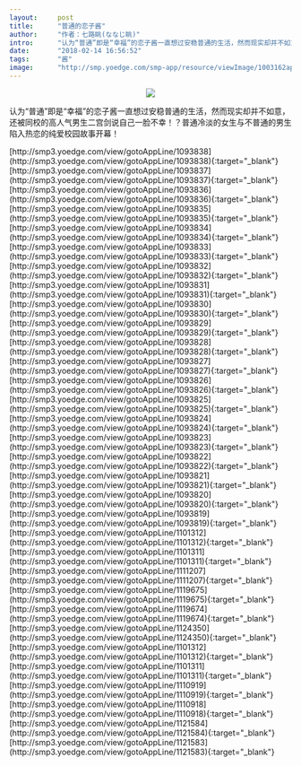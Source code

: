 ```yaml
---
layout:     post
title:      "普通的恋子酱"
author:     "作者：七路眺(ななじ眺)"
intro:      "认为“普通”即是“幸福”的恋子酱一直想过安稳普通的生活，然而现实却并不如意，还被同校的高人气男生二宫剑说自己一脸不幸！？普通冷淡的女生与不普通的男生陷入热恋的纯爱校园故事开幕！"
date:       "2018-02-14 16:56:52"
tags:       "酱"
image:      "http://smp.yoedge.com/smp-app/resource/viewImage/1003162appline.png"
---
```

<div style="text-align: center">
<p><img src="http://smp.yoedge.com/smp-app/resource/viewImage/1003162appline.png"/></p>
</div>
<p class="post-meta">
<span>认为“普通”即是“幸福”的恋子酱一直想过安稳普通的生活，然而现实却并不如意，还被同校的高人气男生二宫剑说自己一脸不幸！？普通冷淡的女生与不普通的男生陷入热恋的纯爱校园故事开幕！</span>
</p>
[http://smp3.yoedge.com/view/gotoAppLine/1093838](http://smp3.yoedge.com/view/gotoAppLine/1093838){:target="_blank"}
[http://smp3.yoedge.com/view/gotoAppLine/1093837](http://smp3.yoedge.com/view/gotoAppLine/1093837){:target="_blank"}
[http://smp3.yoedge.com/view/gotoAppLine/1093836](http://smp3.yoedge.com/view/gotoAppLine/1093836){:target="_blank"}
[http://smp3.yoedge.com/view/gotoAppLine/1093835](http://smp3.yoedge.com/view/gotoAppLine/1093835){:target="_blank"}
[http://smp3.yoedge.com/view/gotoAppLine/1093834](http://smp3.yoedge.com/view/gotoAppLine/1093834){:target="_blank"}
[http://smp3.yoedge.com/view/gotoAppLine/1093833](http://smp3.yoedge.com/view/gotoAppLine/1093833){:target="_blank"}
[http://smp3.yoedge.com/view/gotoAppLine/1093832](http://smp3.yoedge.com/view/gotoAppLine/1093832){:target="_blank"}
[http://smp3.yoedge.com/view/gotoAppLine/1093831](http://smp3.yoedge.com/view/gotoAppLine/1093831){:target="_blank"}
[http://smp3.yoedge.com/view/gotoAppLine/1093830](http://smp3.yoedge.com/view/gotoAppLine/1093830){:target="_blank"}
[http://smp3.yoedge.com/view/gotoAppLine/1093829](http://smp3.yoedge.com/view/gotoAppLine/1093829){:target="_blank"}
[http://smp3.yoedge.com/view/gotoAppLine/1093828](http://smp3.yoedge.com/view/gotoAppLine/1093828){:target="_blank"}
[http://smp3.yoedge.com/view/gotoAppLine/1093827](http://smp3.yoedge.com/view/gotoAppLine/1093827){:target="_blank"}
[http://smp3.yoedge.com/view/gotoAppLine/1093826](http://smp3.yoedge.com/view/gotoAppLine/1093826){:target="_blank"}
[http://smp3.yoedge.com/view/gotoAppLine/1093825](http://smp3.yoedge.com/view/gotoAppLine/1093825){:target="_blank"}
[http://smp3.yoedge.com/view/gotoAppLine/1093824](http://smp3.yoedge.com/view/gotoAppLine/1093824){:target="_blank"}
[http://smp3.yoedge.com/view/gotoAppLine/1093823](http://smp3.yoedge.com/view/gotoAppLine/1093823){:target="_blank"}
[http://smp3.yoedge.com/view/gotoAppLine/1093822](http://smp3.yoedge.com/view/gotoAppLine/1093822){:target="_blank"}
[http://smp3.yoedge.com/view/gotoAppLine/1093821](http://smp3.yoedge.com/view/gotoAppLine/1093821){:target="_blank"}
[http://smp3.yoedge.com/view/gotoAppLine/1093820](http://smp3.yoedge.com/view/gotoAppLine/1093820){:target="_blank"}
[http://smp3.yoedge.com/view/gotoAppLine/1093819](http://smp3.yoedge.com/view/gotoAppLine/1093819){:target="_blank"}
[http://smp3.yoedge.com/view/gotoAppLine/1101312](http://smp3.yoedge.com/view/gotoAppLine/1101312){:target="_blank"}
[http://smp3.yoedge.com/view/gotoAppLine/1101311](http://smp3.yoedge.com/view/gotoAppLine/1101311){:target="_blank"}
[http://smp3.yoedge.com/view/gotoAppLine/1111207](http://smp3.yoedge.com/view/gotoAppLine/1111207){:target="_blank"}
[http://smp3.yoedge.com/view/gotoAppLine/1119675](http://smp3.yoedge.com/view/gotoAppLine/1119675){:target="_blank"}
[http://smp3.yoedge.com/view/gotoAppLine/1119674](http://smp3.yoedge.com/view/gotoAppLine/1119674){:target="_blank"}
[http://smp3.yoedge.com/view/gotoAppLine/1124350](http://smp3.yoedge.com/view/gotoAppLine/1124350){:target="_blank"}
[http://smp3.yoedge.com/view/gotoAppLine/1101312](http://smp3.yoedge.com/view/gotoAppLine/1101312){:target="_blank"}
[http://smp3.yoedge.com/view/gotoAppLine/1101311](http://smp3.yoedge.com/view/gotoAppLine/1101311){:target="_blank"}
[http://smp3.yoedge.com/view/gotoAppLine/1110919](http://smp3.yoedge.com/view/gotoAppLine/1110919){:target="_blank"}
[http://smp3.yoedge.com/view/gotoAppLine/1110918](http://smp3.yoedge.com/view/gotoAppLine/1110918){:target="_blank"}
[http://smp3.yoedge.com/view/gotoAppLine/1121584](http://smp3.yoedge.com/view/gotoAppLine/1121584){:target="_blank"}
[http://smp3.yoedge.com/view/gotoAppLine/1121583](http://smp3.yoedge.com/view/gotoAppLine/1121583){:target="_blank"}



